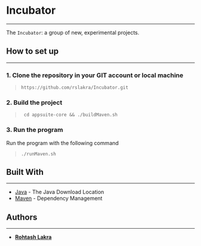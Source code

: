 # Incubator

---

The ```Incubator```: a group of new, experimental projects.


## How to set up

---

### 1. Clone the repository in your GIT account or local machine

> ```https://github.com/rslakra/Incubator.git```

### 2. Build the project

> ``` cd appsuite-core && ./buildMaven.sh```

### 3. Run the program

Run the program with the following command

> ```./runMaven.sh```

## Built With

---

* [Java](https://www.java.com/en/download/mac_download.jsp) - The Java Download Location
* [Maven](https://maven.apache.org/) - Dependency Management

## Authors

---

* [**Rohtash Lakra**](https://github.com/rslakra)

